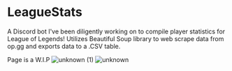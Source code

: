 # LeagueStats

A Discord bot I've been diligently working on to compile player statistics for League of Legends! 
Utilizes Beautiful Soup library to web scrape data from op.gg and exports data to a .CSV table.

Page is a W.I.P
![unknown (1)](https://user-images.githubusercontent.com/86896683/133871968-35d72e7d-9425-4c31-bda3-d0682bc88a59.png)
![unknown](https://user-images.githubusercontent.com/86896683/133871969-0bdf87cf-6362-417d-9331-6c4dc61b9041.png)
